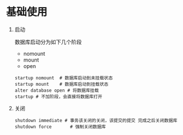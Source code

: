 # 基础使用

1. 启动

   数据库启动分为如下几个阶段

   - nomount
   - mount
   - open

   ```shell
   startup nomount  # 数据库启动到未挂载状态
   startup mount    # 数据库启动到挂载状态
   alter database open # 将数据库挂载
   startup # 不加阶段，会直接将数据库打开
   ```

2. 关闭

   ```shell
   shutdown immediate # 事务该关闭的关闭，该提交的提交 完成之后关闭数据库
   shutdown force		# 强制关闭数据库
   ```

   